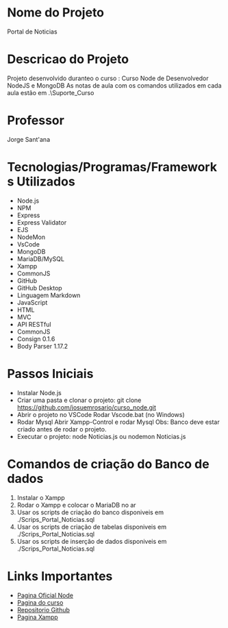 # Nome do Projeto
Portal de Noticias

# Descricao do Projeto
Projeto desenvolvido duranteo o curso : 
Curso Node de Desenvolvedor NodeJS e MongoDB
As notas de aula com os comandos utilizados em cada aula estão em .\Suporte_Curso

# Professor
Jorge Sant'ana

# Tecnologias/Programas/Frameworks Utilizados

* Node.js
* NPM
* Express
* Express Validator
* EJS
* NodeMon
* VsCode
* MongoDB
* MariaDB/MySQL
* Xampp
* CommonJS
* GitHub
* GitHub Desktop
* Linguagem Markdown
* JavaScript
* HTML
* MVC
* API RESTful
* CommonJS
* Consign 0.1.6
* Body Parser 1.17.2

# Passos Iniciais
* Instalar Node.js
* Criar uma pasta e clonar o projeto:
git clone https://github.com/josuemrosario/curso_node.git
* Abrir o projeto no VSCode
Rodar Vscode.bat (no Windows)
* Rodar Mysql
Abrir Xampp-Control e rodar Mysql
Obs: Banco deve estar criado antes de rodar o projeto.
* Executar o projeto:
node Noticias.js 
ou nodemon Noticias.js

# Comandos de criação do Banco de dados
1. Instalar o Xampp
2. Rodar o Xampp e colocar o MariaDB no ar
3. Usar os scripts de criação do banco disponiveis em  ./Scrips_Portal_Noticias.sql
4. Usar os scripts de criação de tabelas disponiveis em  ./Scrips_Portal_Noticias.sql
5. Usar os scripts de inserção de dados disponiveis em  ./Scrips_Portal_Noticias.sql

# Links Importantes

- [Pagina Oficial Node](https://nodejs.org/)
- [Pagina do curso](https://www.udemy.com/course/curso-completo-do-desenvolvedor-nodejs)
- [Repositorio Github](https://github.com/josuemrosario/curso_node.git)
- [Pagina Xampp](https://www.apachefriends.org/pt_br/index.html)